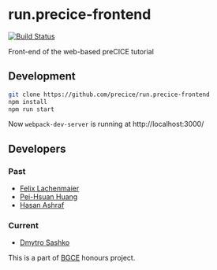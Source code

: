# run.precice-frontend
[![Build Status](https://travis-ci.com/precice/run.precice-frontend.svg?branch=master)](https://travis-ci.com/precice/run.precice-frontend) 

Front-end of the web-based preCICE tutorial

## Development 
```bash
git clone https://github.com/precice/run.precice-frontend
npm install
npm run start
```

Now `webpack-dev-server` is running at http://localhost:3000/

## Developers

### Past
- [Felix Lachenmaier](https://github.com/flache)
- [Pei-Hsuan Huang](https://github.com/PeiHsuanHuang)
- [Hasan Ashraf](https://github.com/hasan112)

### Current

- [Dmytro Sashko](https://github.com/shkodm)

This is a part of [BGCE](http://www.bgce.de) honours project.
